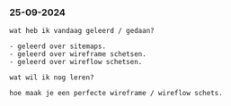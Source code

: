   <h3>25-09-2024</h3>
    <p>
    
    wat heb ik vandaag geleerd / gedaan?
    
    - geleerd over sitemaps.
    - geleerd over wireframe schetsen.
    - geleerd over wireflow schetsen.
    
    wat wil ik nog leren?
    
    hoe maak je een perfecte wireframe / wireflow schets.